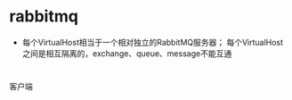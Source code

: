 # rabbitmq

-  每个VirtualHost相当于一个相对独立的RabbitMQ服务器；
   每个VirtualHost之间是相互隔离的，exchange、queue、message不能互通
   







# 
   客户端
